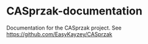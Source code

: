 # CASprzak-documentation
Documentation for the CASprzak project. See https://github.com/EasyKayzey/CASprzak
